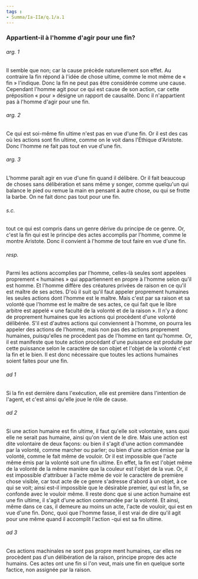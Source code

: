 ```yaml
---
tags : 
- Summa/Ia-IIæ/q.1/a.1
---
```


### Appartient-il à l'homme d'agir pour une fin?

###### arg. 1
Il semble que non; car la cause précède naturellement son effet. Au contraire la fin répond à l'idée de chose ultime, comme le mot même de « fin » l'indique. Donc la fin ne peut pas être considérée comme une cause. Cependant l'homme agit pour ce qui est cause de son action, car cette préposition « pour » désigne un rapport de causalité. Donc il n'appartient pas à l'homme d'agir pour une fin. 

###### arg. 2
Ce qui est soi-même fin ultime n'est pas en vue d'une fin. Or il est des cas où les actions sont fin ultime, comme on le voit dans l'Éthique d'Aristote. Donc l'homme ne fait pas tout en vue d'une fin. 

###### arg. 3
L'homme paraît agir en vue d'une fin quand il délibère. Or il fait beaucoup de choses sans délibération et sans même y songer, comme quelqu'un qui balance le pied ou remue la main en pensant à autre chose, ou qui se frotte la barbe. On ne fait donc pas tout pour une fin. 

###### s.c.
tout ce qui est compris dans un genre dérive du principe de ce genre. Or, c'est la fin qui est le principe des actes accomplis par l'homme, comme le montre Aristote. Donc il convient à l'homme de tout faire en vue d'une fin. 

###### resp.
Parmi les actions accomplies par l'homme, celles-là seules sont appelées proprement « humaines » qui appartiennent en propre à l'homme selon qu'il est homme. Et l'homme diffère des créatures privées de raison en ce qu'il est maître de ses actes. D'où il suit qu'il faut appeler proprement humaines les seules actions dont l'homme est le maître. Mais c'est par sa raison et sa volonté que l'homme est le maître de ses actes, ce qui fait que le libre arbitre est appelé « une faculté de la volonté et de la raison ». Il n'y a donc de proprement humaines que les actions qui procèdent d'une volonté délibérée. S'il est d'autres actions qui conviennent à l'homme, on pourra les appeler des actions de l'homme, mais non pas des actions proprement humaines, puisqu'elles ne procèdent pas de l'homme en tant qu'homme. Or, il est manifeste que toute action procédant d'une puissance est produite par cette puissance selon le caractère de son objet et l'objet de la volonté c'est la fin et le bien. Il est donc nécessaire que toutes les actions humaines soient faites pour une fin. 

###### ad 1
Si la fin est dernière dans l'exécution, elle est première dans l'intention de l'agent, et c'est ainsi qu'elle joue le rôle de cause. 

###### ad 2
Si une action humaine est fin ultime, il faut qu'elle soit volontaire, sans quoi elle ne serait pas humaine, ainsi qu'on vient de le dire. Mais une action est dite volontaire de deux façons: ou bien il s'agit d'une action commandée par la volonté, comme marcher ou parler; ou bien d'une action émise par la volonté, comme le fait même de vouloir. Or il est impossible que l'acte même émis par la volonté soit une fin ultime. En effet, la fin est l'objet même de la volonté de la même manière que la couleur est l'objet de la vue. Or, il est impossible d'attribuer à l'acte même de voir le caractère de première chose visible, car tout acte de ce genre s'adresse d'abord à un objet, à ce qui se voit; ainsi est-il impossible que le désirable premier, qui est la fin, se confonde avec le vouloir même. Il reste donc que si une action humaine est une fin ultime, il s'agit d'une action commandée par la volonté. Et ainsi, même dans ce cas, il demeure au moins un acte, l'acte de vouloir, qui est en vue d'une fin. Donc, quoi que l'homme fasse, il est vrai de dire qu'il agit pour une même quand il accomplit l'action -qui est sa fin ultime. 

###### ad 3
Ces actions machinales ne sont pas propre ment humaines, car elles ne procèdent pas d'un délibération de la raison, principe propre des acte humains. Ces actes ont une fin si l'on veut, mais une fin en quelque sorte factice, non assignée par la raison. 


